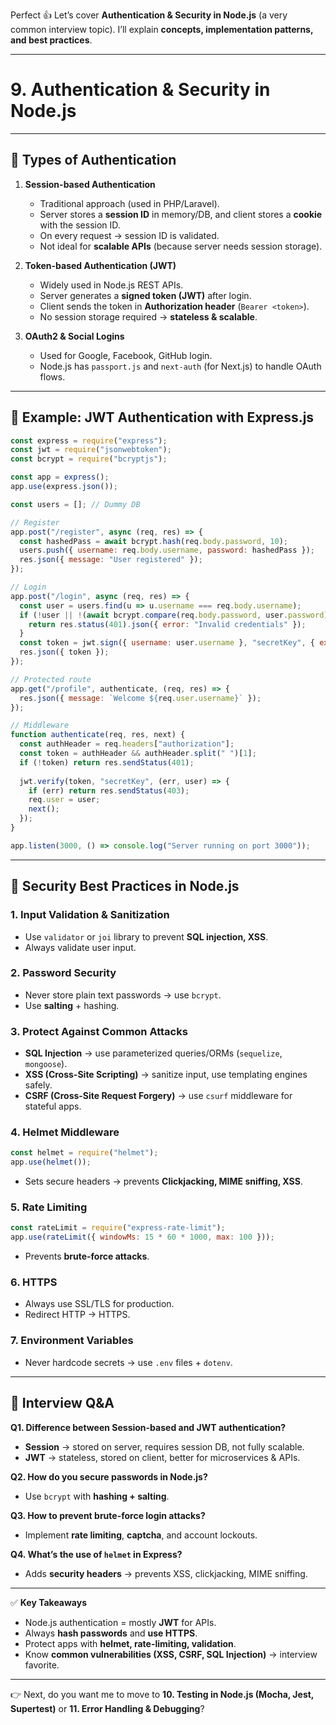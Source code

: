 Perfect 👍 Let’s cover **Authentication & Security in Node.js** (a very common interview topic). I’ll explain **concepts, implementation patterns, and best practices**.

---

# **9. Authentication & Security in Node.js**

---

## 📌 Types of Authentication

1. **Session-based Authentication**

   * Traditional approach (used in PHP/Laravel).
   * Server stores a **session ID** in memory/DB, and client stores a **cookie** with the session ID.
   * On every request → session ID is validated.
   * Not ideal for **scalable APIs** (because server needs session storage).

2. **Token-based Authentication (JWT)**

   * Widely used in Node.js REST APIs.
   * Server generates a **signed token (JWT)** after login.
   * Client sends the token in **Authorization header** (`Bearer <token>`).
   * No session storage required → **stateless & scalable**.

3. **OAuth2 & Social Logins**

   * Used for Google, Facebook, GitHub login.
   * Node.js has `passport.js` and `next-auth` (for Next.js) to handle OAuth flows.

---

## 📌 Example: JWT Authentication with Express.js

```js
const express = require("express");
const jwt = require("jsonwebtoken");
const bcrypt = require("bcryptjs");

const app = express();
app.use(express.json());

const users = []; // Dummy DB

// Register
app.post("/register", async (req, res) => {
  const hashedPass = await bcrypt.hash(req.body.password, 10);
  users.push({ username: req.body.username, password: hashedPass });
  res.json({ message: "User registered" });
});

// Login
app.post("/login", async (req, res) => {
  const user = users.find(u => u.username === req.body.username);
  if (!user || !(await bcrypt.compare(req.body.password, user.password))) {
    return res.status(401).json({ error: "Invalid credentials" });
  }
  const token = jwt.sign({ username: user.username }, "secretKey", { expiresIn: "1h" });
  res.json({ token });
});

// Protected route
app.get("/profile", authenticate, (req, res) => {
  res.json({ message: `Welcome ${req.user.username}` });
});

// Middleware
function authenticate(req, res, next) {
  const authHeader = req.headers["authorization"];
  const token = authHeader && authHeader.split(" ")[1];
  if (!token) return res.sendStatus(401);
  
  jwt.verify(token, "secretKey", (err, user) => {
    if (err) return res.sendStatus(403);
    req.user = user;
    next();
  });
}

app.listen(3000, () => console.log("Server running on port 3000"));
```

---

## 📌 Security Best Practices in Node.js

### 1. **Input Validation & Sanitization**

* Use `validator` or `joi` library to prevent **SQL injection, XSS**.
* Always validate user input.

### 2. **Password Security**

* Never store plain text passwords → use `bcrypt`.
* Use **salting** + hashing.

### 3. **Protect Against Common Attacks**

* **SQL Injection** → use parameterized queries/ORMs (`sequelize`, `mongoose`).
* **XSS (Cross-Site Scripting)** → sanitize input, use templating engines safely.
* **CSRF (Cross-Site Request Forgery)** → use `csurf` middleware for stateful apps.

### 4. **Helmet Middleware**

```js
const helmet = require("helmet");
app.use(helmet());
```

* Sets secure headers → prevents **Clickjacking, MIME sniffing, XSS**.

### 5. **Rate Limiting**

```js
const rateLimit = require("express-rate-limit");
app.use(rateLimit({ windowMs: 15 * 60 * 1000, max: 100 }));
```

* Prevents **brute-force attacks**.

### 6. **HTTPS**

* Always use SSL/TLS for production.
* Redirect HTTP → HTTPS.

### 7. **Environment Variables**

* Never hardcode secrets → use `.env` files + `dotenv`.

---

## 📌 Interview Q\&A

**Q1. Difference between Session-based and JWT authentication?**

* **Session** → stored on server, requires session DB, not fully scalable.
* **JWT** → stateless, stored on client, better for microservices & APIs.

**Q2. How do you secure passwords in Node.js?**

* Use `bcrypt` with **hashing + salting**.

**Q3. How to prevent brute-force login attacks?**

* Implement **rate limiting**, **captcha**, and account lockouts.

**Q4. What’s the use of `helmet` in Express?**

* Adds **security headers** → prevents XSS, clickjacking, MIME sniffing.

---

✅ **Key Takeaways**

* Node.js authentication = mostly **JWT** for APIs.
* Always **hash passwords** and **use HTTPS**.
* Protect apps with **helmet, rate-limiting, validation**.
* Know **common vulnerabilities (XSS, CSRF, SQL Injection)** → interview favorite.

---

👉 Next, do you want me to move to **10. Testing in Node.js (Mocha, Jest, Supertest)** or **11. Error Handling & Debugging**?
